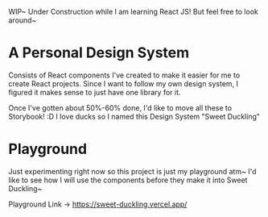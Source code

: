 WIP~ Under Construction while I am learning React JS! But feel free to look around~

# A Personal Design System

Consists of React components I've created to make it easier for me to create React projects. Since I want to follow my own design system, I figured it makes sense to just have one library for it.

Once I've gotten about 50%-60% done, I'd like to move all these to Storybook! :D
I love ducks so I named this Design System "Sweet Duckling"

# Playground

Just experimenting right now so this project is just my playground atm~ I'd like to see how I will use the components before they make it into Sweet Duckling~

Playground Link -> https://sweet-duckling.vercel.app/

